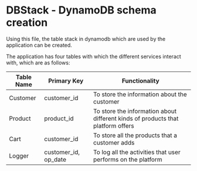 # DBStack - DynamoDB schema creation

Using this file, the table stack in dynamodb which are used by the application can be created.

The application has four tables with which the different services interact with, which are as follows:

| Table Name | Primary Key | Functionality |
| -----------|-------------|---------------|
| Customer | customer_id | To store the information about the customer |
| Product | product_id | To store the information about different kinds of products that platform offers |
| Cart | customer_id | To store all the products that a customer adds |
| Logger | customer_id, op_date | To log all the activities that user performs on the platform |
